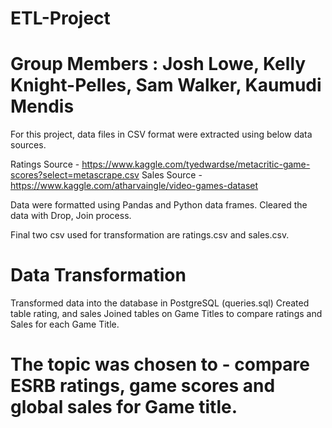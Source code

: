 # ETL-Project

# Group Members : Josh Lowe, Kelly Knight-Pelles, Sam Walker, Kaumudi Mendis

For this project,  data files in CSV format were extracted using below data sources. 

Ratings Source - https://www.kaggle.com/tyedwardse/metacritic-game-scores?select=metascrape.csv
Sales Source - https://www.kaggle.com/atharvaingle/video-games-dataset


Data were formatted using Pandas and Python data frames.
Cleared the data with Drop, Join process. 

Final two csv used for transformation are ratings.csv and sales.csv.

# Data Transformation


Transformed data into the database in PostgreSQL (queries.sql)
Created table rating, and sales 
Joined tables on Game Titles to compare ratings and Sales for each Game Title. 


# The topic was chosen to - compare ESRB ratings, game scores and global sales for Game title. 
